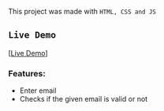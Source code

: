 This project was made with ``HTML, CSS and JS``

## `Live Demo`
[[Live Demo](https://bookifylandingpage.netlify.app/)]

### **Features:**
- Enter email
- Checks if the given email is valid or not
